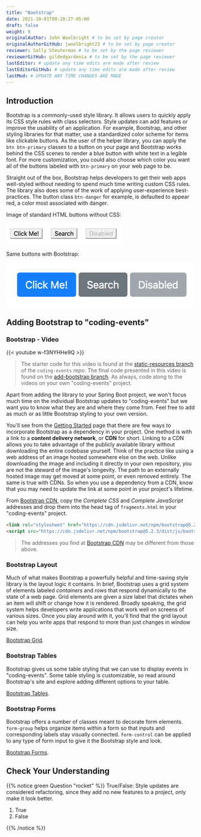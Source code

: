 ```yaml
---
title: "Bootstrap"
date: 2021-10-01T09:28:27-05:00
draft: false
weight: 9
originalAuthor: John Woolbright # to be set by page creator
originalAuthorGitHub: jwoolbright23 # to be set by page creator
reviewer: Sally Steuterman # to be set by the page reviewer
reviewerGitHub: gildedgardenia # to be set by the page reviewer
lastEditor: # update any time edits are made after review
lastEditorGitHub: # update any time edits are made after review
lastMod: # UPDATE ANY TIME CHANGES ARE MADE
---
```


## Introduction

Bootstrap is a commonly-used style library. It allows users to quickly apply its CSS style rules with class selectors. Style updates can add features or improve the usability of an application. For example, Bootstrap, and other styling libraries for that matter, use a standardized color scheme for items like clickable buttons. As the user of the helper library, you can apply the `btn btn-primary` classes to a button on your page and Bootstrap works behind the CSS scenes to render a blue button with white text in a legible font. For more customization, you could also choose which color you want all of the buttons labeled with `btn-primary` on your web page to be.

Straight out of the box, Bootstrap helps developers to get their web apps well-styled without needing to spend much time writing custom CSS rules. The library also does some of the work of applying user-experience best-practices. The button class `btn-danger` for example, is defaulted to appear red, a color most associated with danger.

Image of standard HTML buttons without CSS:

![Standard HTML buttons.](pictures/htmlDefaultButtons.png?classes=border)

Same buttons with Bootstrap:

![Some simple Bootstrap buttons.](pictures/bootstrapButtonOptions.png?classes=border)

## Adding Bootstrap to "coding-events"

### Bootstrap - Video

{{< youtube w-f3NYHHe9Q >}}

> The starter code for this video is found at the [static-resources branch](https://github.com/LaunchCodeEducation/CodingEventsJava/tree/static-resources) of the `coding-events` repo. The final code presented in this video is found on the [add-bootstrap branch](https://github.com/LaunchCodeEducation/CodingEventsJava/tree/add-bootstrap). As always, code along to the videos on your own "coding-events" project.

Apart from adding the library to your Spring Boot project, we won't focus much time on the individual Bootstrap updates to "coding-events" but we want you to know what they are and where they come from. Feel free to add as much or as little Bootstrap styling to your own version.

You'll see from the [Getting Started](https://getbootstrap.com/docs/5.3/getting-started/introduction/) page that there are few ways to incorporate Bootstrap as a dependency in your project. One method is with a link to a **content delivery network**, or **CDN** for short. Linking to a CDN allows you to take advantage of the publicly available library without downloading the entire codebase yourself. Think of the practice like using a web address of an image hosted somewhere else on the web. Unlike downloading the image and including it directly in your own repository, you are not the steward of the image's longevity. The path to an externally hosted image may get moved at some point, or even removed entirely. The same is true with CDNs. So when you use a dependency from a CDN, know that you may need to update the link at some point in your project's lifetime.

From [Bootstrap CDN](https://www.bootstrapcdn.com/), copy the *Complete CSS* and *Complete JavaScript* addresses and drop them into the head tag of `fragments.html` in your "coding-events" project.

```html
<link rel="stylesheet" href="https://cdn.jsdelivr.net/npm/bootstrap@5.2.3/dist/css/bootstrap.min.css">
<script src="https://cdn.jsdelivr.net/npm/bootstrap@5.2.3/dist/js/bootstrap.min.js"></script>
```

> The addresses you find at [Bootstrap CDN](https://www.bootstrapcdn.com/) may be different from those above.

### Bootstrap Layout

Much of what makes Bootstrap a powerfully helpful and time-saving style library is the layout logic it contains. In brief, Bootstrap uses a grid system of elements labeled *containers* and *rows* that respond dynamically to the state of a web page. Grid elements are given a size label that dictates when an item will shift or change how it is rendered. Broadly speaking, the grid system helps developers write applications that work well on screens of various sizes. Once you play around with it, you'll find that the grid layout can help you write apps that respond to more than just changes in window size.

[Bootstrap Grid](https://getbootstrap.com/docs/4.4/layout/grid/).

### Bootstrap Tables

Bootstrap gives us some table styling that we can use to display events in "coding-events". Some table styling is customizable, so read around Bootstrap's site and explore adding different options to your table.

[Bootstrap Tables](https://getbootstrap.com/docs/4.4/content/tables/).

### Bootstrap Forms

Bootstrap offers a number of classes meant to decorate form elements. `form-group` helps organize items within a form so that inputs and corresponding labels stay visually connected. `form-control` can be applied to any type of form input to give it the Bootstrap style and look.

[Bootstrap Forms](https://getbootstrap.com/docs/4.4/components/forms/).

## Check Your Understanding

{{% notice green Question "rocket" %}}
True/False: Style updates are considered refactoring, since they add no new features to a project, only make it look better.

1. True
2. False

<!-- Solution: Answer: False, style contributes to user interaction and experience, and updates are therefore not refactoring. -->
{{% /notice %}}



